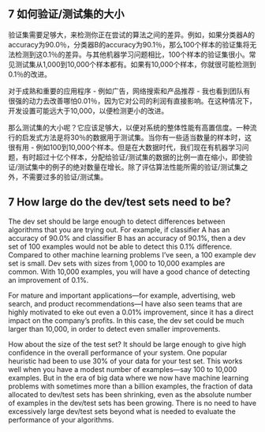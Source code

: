 ## 7 如何验证/测试集的大小

验证集需要足够大，来检测你正在尝试的算法之间的差异。例如，如果分类器A的accuracy为90.0％，分类器B的accuracy为90.1％，那么100个样本的验证集将无法检测到这0.1％的差异。与其他机器学习问题相比，100个样本的验证集很小。常见测试集从1,000到10,000个样本都有。如果有10,000个样本，你就很可能检测到0.1％的改进。

对于成熟和重要的应用程序 - 例如广告，网络搜索和产品推荐 - 我也看到团队有很强的动力去改善哪怕0.01％，因为它对公司的利润有直接影响。在这种情况下，开发设置可能远大于10,000，以便检测更小的改进。

那么测试集的大小呢？它应该足够大，以便对系统的整体性能有高置信度。一种流行的启发式方法是将30％的数据用于测试集。当你有一些适当数量的样本时，这很有用 - 例如100到10,000个样本。但是在大数据时代，我们现在有机器学习问题，有时超过十亿个样本，分配给验证/测试集的数据的比例一直在缩小，即使验证/测试集中的例子的绝对数量在增长。除了评估算法性能所需的验证/测试集之外，不需要过多的验证/测试集。

## 7 How large do the dev/test sets need to be?

The dev set should be large enough to detect differences between algorithms that you are trying out. For example, if classifier A has an accuracy of 90.0% and classifier B has an accuracy of 90.1%, then a dev set of 100 examples would not be able to detect this 0.1% difference. Compared to other machine learning problems I’ve seen, a 100 example dev set is small. Dev sets with sizes from 1,000 to 10,000 examples are common. With 10,000 examples, you will have a good chance of detecting an improvement of 0.1%.

For mature and important applications—for example, advertising, web search, and product recommendations—I have also seen teams that are highly motivated to eke out even a 0.01% improvement, since it has a direct impact on the company’s profits. In this case, the dev set could be much larger than 10,000, in order to detect even smaller improvements. 

How about the size of the test set? It should be large enough to give high confidence in the overall performance of your system. One popular heuristic had been to use 30% of your data for your test set. This works well when you have a modest number of examples—say 100 to 10,000 examples. But in the era of big data where we now have machine learning problems with sometimes more than a billion examples, the fraction of data allocated to dev/test sets has been shrinking, even as the absolute number of examples in the dev/test sets has been growing. There is no need to have excessively large dev/test sets beyond what is needed to evaluate the performance of your algorithms.